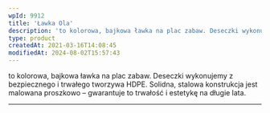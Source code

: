 ```yaml
---
wpId: 9912
title: 'Ławka Ola'
description: 'to kolorowa, bajkowa ławka na plac zabaw. Deseczki wykonujemy z bezpiecznego i trwałego tworzywa HDPE. Solidna, stalowa konstrukcja jest malowana proszkowo – gwarantuje to trwałość i estetykę na długie lata.'
type: product
createdAt: 2021-03-16T14:08:45
modifiedAt: 2024-08-02T15:57:43
---
```



to kolorowa, bajkowa ławka na plac zabaw. Deseczki wykonujemy z bezpiecznego i trwałego tworzywa HDPE. Solidna, stalowa konstrukcja jest malowana proszkowo – gwarantuje to trwałość i estetykę na długie lata.

* * *